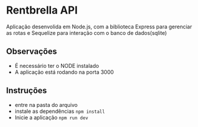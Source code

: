 # Rentbrella API

Aplicação desenvolida em Node.js, com a biblioteca Express para gerenciar as rotas e Sequelize para interação com o banco de dados(sqlite)

## Observações

- É necessário ter o NODE instalado
- A aplicação está rodando na porta 3000

## Instruções

- entre na pasta do arquivo
- instale as dependências
  `npm install`
- Inicie a aplicação `npm run dev`
